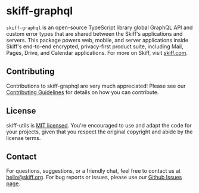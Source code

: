 # skiff-graphql

`skiff-graphql` is an open-source TypeScript library  global GraphQL API and custom error types that are shared between the Skiff's applications and servers. This package powers web, mobile, and server applications inside Skiff's end-to-end encrypted, privacy-first product suite, including Mail, Pages, Drive, and Calendar applications. For more on Skiff, visit [skiff.com](https://skiff.com).

## Contributing

Contributions to skiff-graphql are very much appreciated! Please see our [Contributing Guidelines](https://github.com/skiff-org/skiff-apps/blob/main/CONTRIBUTING.md) for details on how you can contribute.

## License

skiff-utils is [MIT licensed](https://github.com/skiff-org/skiff-apps/blob/main/LICENSE). You're encouraged to use and adapt the code for your projects, given that you respect the original copyright and abide by the license terms.

## Contact

For questions, suggestions, or a friendly chat, feel free to contact us at [hello@skiff.org](mailto:hello@skiff.org). For bug reports or issues, please use our [Github Issues page](https://github.com/skiff-org/skiff-apps/issues).
